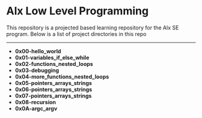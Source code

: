 # Alx Low Level Programming
This repository is a projected based learning repository for the Alx SE program.
Below is a list of project directories in this repo

---
- **0x00-hello_world**
- **0x01-variables_if_else_while**
- **0x02-functions_nested_loops**
- **0x03-debugging**
- **0x04-more_functions_nested_loops**
- **0x05-pointers_arrays_strings**
- **0x06-pointers_arrays_strings**
- **0x07-pointers_arrays_strings**
- **0x08-recursion**
- **0x0A-argc_argv**

